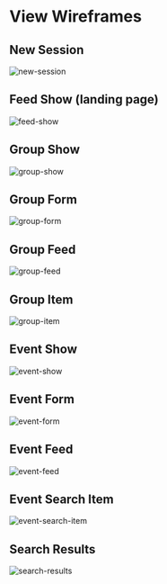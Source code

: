# View Wireframes

## New Session
![new-session]

## Feed Show (landing page)
![feed-show]

## Group Show
![group-show]

## Group Form
![group-form]

## Group Feed
![group-feed]

## Group Item
![group-item]

## Event Show
![event-show]

## Event Form
![event-form]

## Event Feed
![event-feed]

## Event Search Item
![event-search-item]

## Search Results
![search-results]

[new-session]: ./wireframes/new_session.png
[feed-show]: ./wireframes/root.png
[group-show]: ./wireframes/group_show.png
[group-form]: ./wireframes/group_form.png
[group-feed]: ./wireframes/group_feed.png
[group-item]: ./wireframes/group_item.png
[event-show]: ./wireframes/event_show.png
[event-form]: ./wireframes/event_form.png
[event-feed]: ./wireframes/event_feed.png
[event-search-item]: ./wireframes/event_search_item.png
[search-results]: ./wireframes/search_results.png
